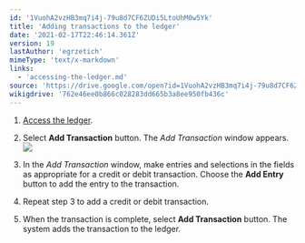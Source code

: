 ```yaml
---
id: '1VuohA2vzHB3mq7i4j-79u8d7CF6ZUDi5LtoUhM0w5Yk'
title: 'Adding transactions to the ledger'
date: '2021-02-17T22:46:14.361Z'
version: 19
lastAuthor: 'egrzetich'
mimeType: 'text/x-markdown'
links:
  - 'accessing-the-ledger.md'
source: 'https://drive.google.com/open?id=1VuohA2vzHB3mq7i4j-79u8d7CF6ZUDi5LtoUhM0w5Yk'
wikigdrive: '762e46ee0b866c028283dd665b3a8ee950fb436c'
---
```

1. [Access the ledger](accessing-the-ledger.md).
2. Select <strong>Add Transaction</strong> button. The <em>Add Transaction</em>
    window appears.<img src="../adding-transactions-to-the-ledger.assets/1000000000000403000002088B90198DDC55D26D.png" />

3. In the <em>Add Transaction</em> window, make entries and selections in the fields as appropriate for a credit or debit transaction. Choose the <strong>Add Entry</strong> button to add the entry to the transaction.
4. Repeat step 3 to add a credit or debit transaction. 
5. When the transaction is complete, select <strong>Add Transaction</strong> button. The system adds the transaction to the ledger.
